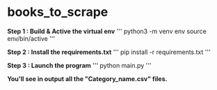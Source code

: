 # books_to_scrape

**Step 1 : Build & Active the virtual env**
'''
python3 -m venv env
source env/bin/active
'''

**Step 2 : Install the requirements.txt**
'''
pip install -r requirements.txt
'''

**Step 3 : Launch the program**
'''
python main.py
'''

**You'll see in output all the "Category_name.csv" files.**
